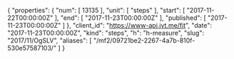 {
  "properties": {
    "num": [
      13135
    ],
    "unit": [
      "steps"
    ],
    "start": [
      "2017-11-22T00:00:00Z"
    ],
    "end": [
      "2017-11-23T00:00:00Z"
    ],
    "published": [
      "2017-11-23T00:00:00Z"
    ]
  },
  "client_id": "https://www-api.jvt.me/fit",
  "date": "2017-11-23T00:00:00Z",
  "kind": "steps",
  "h": "h-measure",
  "slug": "2017/11/OgSLV",
  "aliases": [
    "/mf2/09721be2-2267-4a7b-810f-530e57587103/"
  ]
}
